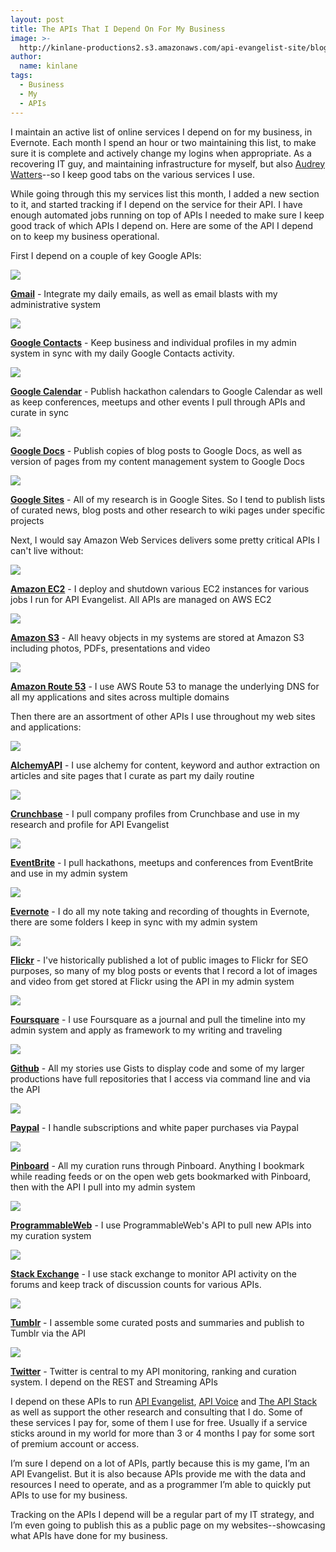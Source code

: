 ```yaml
---
layout: post
title: The APIs That I Depend On For My Business
image: >-
  http://kinlane-productions2.s3.amazonaws.com/api-evangelist-site/blog/api-evangelist-logo-250.png
author:
  name: kinlane
tags:
  - Business
  - My
  - APIs
---
```

I maintain an active list of online services I depend on for my business, in Evernote. Each month I spend an hour or two maintaining this list, to make sure it is complete and actively change my logins when appropriate. As a recovering IT guy, and maintaining infrastructure for myself, but also [Audrey Watters](http://hackeducation.com "Audrey Watters")\--so I keep good tabs on the various services I use.

While going through this my services list this month, I added a new section to it, and started tracking if I depend on the service for their API. I have enough automated jobs running on top of APIs I needed to make sure I keep good track of which APIs I depend on. Here are some of the API I depend on to keep my business operational.

First I depend on a couple of key Google APIs:

[![](http://kinlane-productions2.s3.amazonaws.com/google/gmail-logo.jpeg)](https://developers.google.com/google-apps/gmail/ "Gmail API")

**[Gmail](https://developers.google.com/google-apps/gmail/ "Gmail API")** - Integrate my daily emails, as well as email blasts with my administrative system

[![](http://kinlane-productions2.s3.amazonaws.com/google/google-contacts-logo.png)](https://developers.google.com/google-apps/contacts/v3/ "Google Contacts API")

**[Google Contacts](https://developers.google.com/google-apps/contacts/v3/ "Google Contacts API")** - Keep business and individual profiles in my admin system in sync with my daily Google Contacts activity.

[![](http://kinlane-productions2.s3.amazonaws.com/google/google-calendar-logo.png)](https://developers.google.com/google-apps/calendar/ "Google Calendar API")

**[Google Calendar](https://developers.google.com/google-apps/calendar/ "Google Calendar API")** - Publish hackathon calendars to Google Calendar as well as keep conferences, meetups and other events I pull through APIs and curate in sync

[![](http://kinlane-productions2.s3.amazonaws.com/google/google-docs-icon.png)](https://developers.google.com/google-apps/documents-list/ "Google Docs API")

**[Google Docs](https://developers.google.com/google-apps/documents-list/ "Google Docs API")** - Publish copies of blog posts to Google Docs, as well as version of pages from my content management system to Google Docs

[![](http://kinlane-productions2.s3.amazonaws.com/google/google-sites-icon.png)](https://developers.google.com/google-apps/sites/ "Google Sites API")

**[Google Sites](https://developers.google.com/google-apps/sites/ "Google Sites API")** - All of my research is in Google Sites. So I tend to publish lists of curated news, blog posts and other research to wiki pages under specific projects

Next, I would say Amazon Web Services delivers some pretty critical APIs I can't live without:

[![](http://kinlane-productions2.s3.amazonaws.com/amazon/amazon-ec2-icon.png)](http://aws.amazon.com/ec2/ "Amazon EC2")

**[Amazon EC2](http://aws.amazon.com/ec2/ "Amazon EC2")** - I deploy and shutdown various EC2 instances for various jobs I run for API Evangelist. All APIs are managed on AWS EC2

[![](http://kinlane-productions2.s3.amazonaws.com/amazon/amazon-s3-icon.png)](http://aws.amazon.com/s3/ "Amazon S3")

**[Amazon S3](http://aws.amazon.com/s3/ "Amazon S3")** - All heavy objects in my systems are stored at Amazon S3 including photos, PDFs, presentations and video

[![](http://kinlane-productions2.s3.amazonaws.com/amazon/amazon-route-53-icon.png)](http://aws.amazon.com/route53/ "Amazon Route 53")

**[Amazon Route 53](http://aws.amazon.com/route53/ "Amazon Route 53")** - I use AWS Route 53 to manage the underlying DNS for all my applications and sites across multiple domains

Then there are an assortment of other APIs I use throughout my web sites and applications:

[![](http://kinlane-productions2.s3.amazonaws.com/api-evangelist/alchemy/alchemyAPI-logo.jpeg)](http://www.alchemyapi.com/ "AlchemyAPI")

**[AlchemyAPI](http://www.alchemyapi.com/ "AlchemyAPI")** - I use alchemy for content, keyword and author extraction on articles and site pages that I curate as part my daily routine

[![](http://kinlane-productions2.s3.amazonaws.com/api-evangelist/crunchbase/crunchbase-logo.png)](http://www.crunchbase.com/api "Crunchbase")

**[Crunchbase](http://www.crunchbase.com/api "Crunchbase")** - I pull company profiles from Crunchbase and use in my research and profile for API Evangelist

[![](http://kinlane-productions2.s3.amazonaws.com/api-evangelist/eventbrite/event-brite-logo.jpeg)](http://developer.eventbrite.com/ "Eventbrite API")

**[EventBrite](http://developer.eventbrite.com/ "Eventbrite API")** - I pull hackathons, meetups and conferences from EventBrite and use in my admin system

[![](http://kinlane-productions2.s3.amazonaws.com/api-evangelist/evernote/evernote-logo.jpeg)](http://dev.evernote.com/ "Evernote")

**[Evernote](http://dev.evernote.com/ "Evernote")** - I do all my note taking and recording of thoughts in Evernote, there are some folders I keep in sync with my admin system

[![](http://kinlane-productions2.s3.amazonaws.com/api-evangelist/flickr/flickr-logo.jpeg)](http://www.flickr.com/services/api/ "Flickr API")

**[Flickr](http://www.flickr.com/services/api/ "Flickr API")** - I've historically published a lot of public images to Flickr for SEO purposes, so many of my blog posts or events that I record a lot of images and video from get stored at Flickr using the API in my admin system

[![](http://kinlane-productions2.s3.amazonaws.com/api-evangelist/foursquare/foursquare-logo.png)](https://developer.foursquare.com/index "Foursquare")

**[Foursquare](https://developer.foursquare.com/index "Foursquare")** - I use Foursquare as a journal and pull the timeline into my admin system and apply as framework to my writing and traveling

[![](http://kinlane-productions2.s3.amazonaws.com/api-evangelist/github/github-logo.png)](http://developer.github.com/v3/ "Github API")

**[Github](http://developer.github.com/v3/ "Github API")** - All my stories use Gists to display code and some of my larger productions have full repositories that I access via command line and via the API

[![](http://kinlane-productions2.s3.amazonaws.com/api-evangelist/paypal/paypal-logo.jpeg)](https://developer.paypal.com/ "Paypal API")

**[Paypal](https://developer.paypal.com/ "Paypal API")** - I handle subscriptions and white paper purchases via Paypal

[![](http://kinlane-productions2.s3.amazonaws.com/api-evangelist/pinboard/pinboard_in_blue.png)](http://pinboard.in/api/ "Pinboard API")

**[Pinboard](http://pinboard.in/api/ "Pinboard API")** - All my curation runs through Pinboard. Anything I bookmark while reading feeds or on the open web gets bookmarked with Pinboard, then with the API I pull into my admin system

[![](http://kinlane-productions2.s3.amazonaws.com/api-evangelist/programmableweb/programmableweb-logo.png)](http://api.programmableweb.com/ "ProgrammableWeb API")

**[ProgrammableWeb](http://api.programmableweb.com/ "ProgrammableWeb API")** - I use ProgrammableWeb's API to pull new APIs into my curation system

[![](http://kinlane-productions2.s3.amazonaws.com/api-evangelist/stackexchange/StackExchangeLogo1.png)](http://api.stackoverflow.com/1.0/usage "Stack Exchange API")

**[Stack Exchange](http://api.stackoverflow.com/1.0/usage "Stack Exchange API")** - I use stack exchange to monitor API activity on the forums and keep track of discussion counts for various APIs.

[![](http://kinlane-productions2.s3.amazonaws.com/api-evangelist/tumblr/tumblr-logo.png)](http://www.tumblr.com/docs/en/api/v2 "Tumblr API")

**[Tumblr](http://www.tumblr.com/docs/en/api/v2 "Tumblr API")** - I assemble some curated posts and summaries and publish to Tumblr via the API

[![](http://kinlane-productions2.s3.amazonaws.com/api-evangelist/twitter/tweet-bird-blue-white.png)](https://dev.twitter.com/ "Twitter API")

**[Twitter](https://dev.twitter.com/ "Twitter API")** - Twitter is central to my API monitoring, ranking and curation system. I depend on the REST and Streaming APIs

I depend on these APIs to run [API Evangelist](http://apievangelist.com "API Evangelist"), [API Voice](http://apivoice.com "API Voice") and [The API Stack](http://theapistack.com "The API Stack") as well as support the other research and consulting that I do. Some of these services I pay for, some of them I use for free. Usually if a service sticks around in my world for more than 3 or 4 months I pay for some sort of premium account or access.

I’m sure I depend on a lot of APIs, partly because this is my game, I’m an API Evangelist. But it is also because APIs provide me with the data and resources I need to operate, and as a programmer I’m able to quickly put APIs to use for my business.

Tracking on the APIs I depend will be a regular part of my IT strategy, and I’m even going to publish this as a public page on my websites--showcasing what APIs have done for my business.